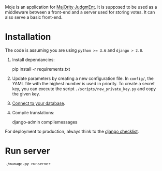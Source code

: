 Moje is an application for [MajOrity JudgmEnt](https://en.wikipedia.org/wiki/Majority_judgment).
It is supposed to be used as a middleware between a front-end and a server used for storing votes.
It can also serve a basic front-end.



# Installation

The code is assuming you are using `python >= 3.6` and `django > 2.0`.

1. Install dependancies:

    pip install -r requirements.txt

2. Update parameters by creating a new configuration file. In `config/`, the YAML file with the highest number is used in priority.
To create a secret key, you can execute the script `./scripts/new_private_key.py` and copy the given key.

3. [Connect to your database](https://docs.djangoproject.com/en/2.0/ref/databases/).

4. Compile translations:

    django-admin compilemessages

For deployment to production, always think to the [django checklist](https://docs.djangoproject.com/en/2.0/howto/deployment/checklist/).

# Run server

`./manage.py runserver`


